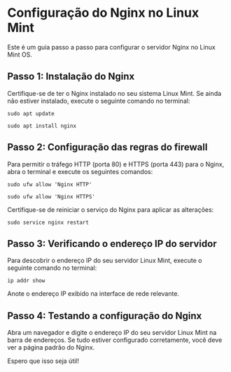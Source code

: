 # Configuração do Nginx no Linux Mint

Este é um guia passo a passo para configurar o servidor Nginx no Linux Mint OS.

## Passo 1: Instalação do Nginx

Certifique-se de ter o Nginx instalado no seu sistema Linux Mint. Se ainda não estiver instalado, execute o seguinte comando no terminal:

```
sudo apt update
```
```
sudo apt install nginx
```
## Passo 2: Configuração das regras do firewall

Para permitir o tráfego HTTP (porta 80) e HTTPS (porta 443) para o Nginx, abra o terminal e execute os seguintes comandos:
```
sudo ufw allow 'Nginx HTTP'
```
```
sudo ufw allow 'Nginx HTTPS'
```
Certifique-se de reiniciar o serviço do Nginx para aplicar as alterações:
```
sudo service nginx restart
```
## Passo 3: Verificando o endereço IP do servidor

Para descobrir o endereço IP do seu servidor Linux Mint, execute o seguinte comando no terminal:
```
ip addr show
```
Anote o endereço IP exibido na interface de rede relevante.

## Passo 4: Testando a configuração do Nginx

Abra um navegador e digite o endereço IP do seu servidor Linux Mint na barra de endereços. Se tudo estiver configurado corretamente, você deve ver a página padrão do Nginx.

Espero que isso seja útil!

